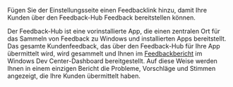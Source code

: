 ﻿Fügen Sie der Einstellungsseite einen Feedbacklink hinzu, damit Ihre Kunden über den Feedback-Hub Feedback bereitstellen können.

Der Feedback-Hub ist eine vorinstallierte App, die einen zentralen Ort für das Sammeln von Feedback zu Windows und installierten Apps bereitstellt. Das gesamte Kundenfeedback, das über den Feedback-Hub für Ihre App übermittelt wird, wird gesammelt und Ihnen im [Feedbackbericht](https://docs.microsoft.com/de-de/windows/uwp/publish/feedback-report) im Windows Dev Center-Dashboard bereitgestellt. Auf diese Weise werden Ihnen in einem einzigen Bericht die Probleme, Vorschläge und Stimmen angezeigt, die Ihre Kunden übermittelt haben.
